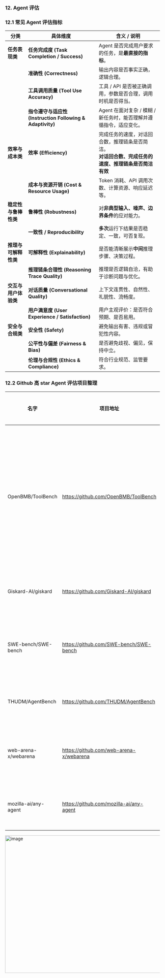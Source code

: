 ### 12. Agent 评估
### 12.1 常见 Agent 评估指标

| 分类           | 具体维度                                   | 含义 / 说明                                                                 |
|----------------|--------------------------------------------|----------------------------------------------------------------------------|
| **任务表现类** | **任务完成度 (Task Completion / Success)** | Agent 是否完成用户要求的任务，是**最直接的指标**。|
|                | **准确性 (Correctness)**                   | 输出内容是否事实正确，逻辑合理。|
|                | **工具调用质量 (Tool Use Accuracy)**       | 工具 / API 是否被正确调用，参数是否合理，调用时机是否得当。|
|                | **指令遵守与适应性 (Instruction Following & Adaptivity)** | Agent 在面对复杂 / 模糊 / 新任务时，能否理解并遵循指令，适应变化。|
| **效率与成本类** | **效率 (Efficiency)**                     | 完成任务的速度，对话回合数，推理链条是否简洁。<br>**对话回合数、完成任务的速度、推理链条是否简洁有效** |
|                | **成本与资源开销 (Cost & Resource Usage)** | Token 消耗、API 调用次数、计算资源、响应延迟等。|
| **稳定性与鲁棒性类** | **鲁棒性 (Robustness)**                 | 对**非典型输入、噪声、边界条件**的应对能力。|
|                | **一致性 / Reproducibility**              | **多次**运行下结果是否稳定、一致，可否复现。|
| **推理与可解释性类** | **可解释性 (Explainability)**           | 是否能清晰展示**中间**推理步骤、决策过程。|
|                | **推理链条合理性 (Reasoning Trace Quality)** | 推理是否逻辑自洽，有助于诊断问题与优化。|
| **交互与用户体验类** | **对话质量 (Conversational Quality)**   | 上下文连贯性、自然性、礼貌性、流畅度。|
|                | **用户满意度 (User Experience / Satisfaction)** | 用户主观评价：是否符合预期、是否易用。|
| **安全与合规类** | **安全性 (Safety)**                       | 避免输出有害、违规或冒犯性内容。|
|                | **公平性与偏差 (Fairness & Bias)**         | 是否避免歧视、偏见，保持中立。|
|                | **伦理与合规性 (Ethics & Compliance)**     | 符合行业规范、监管要求。|


### 12.2 Github 高 star Agent 评估项目整理

| 名字               | 项目地址                                  | ⭐ Stars；统计时间 | 核心功能                     | 特色亮点                                                                 |
|--------------------|-------------------------------------------|-------------------|------------------------------|--------------------------------------------------------------------------|
| OpenBMB/ToolBench  | https://github.com/OpenBMB/ToolBench      | 5.2K              | 工具学习大规模评估平台       | - 16,000+ 真实世界API评估<br>- 自动评估器ToolEval：基于ChatGPT的自动评估系统，包含**Pass Rate**和**Win Rate**两大指标<br>- 完整的训练和评估管道<br>- ICLR'24 论文 |
| Giskard-AI/giskard | https://github.com/Giskard-AI/giskard     | 4.8K              | 开源LLM Agent评估和测试库    | - 全生命周期Agent质量评估<br>- **偏见、毒性、幻觉检测**                     |
| SWE-bench/SWE-bench| https://github.com/SWE-bench/SWE-bench    | 2.6K              | 真实GitHub issue解决能力评估 | - **基于真实GitHub问题**<br>- 软件工程Agent专门评估<br>- ICLR 2024 Oral论文   |
| THUDM/AgentBench   | https://github.com/THUDM/AgentBench       | 2.1K              | 首个LLM-as-Agent综合评估基准 | - 8个不同环境评估<br>- 多轮交互任务                                       |
| web-arena-x/webarena | https://github.com/web-arena-x/webarena | 1.8K              | Web环境自主Agent评估         | - 真实Web应用环境<br>- 电商、论坛、代码平台<br>- 812个评估任务            |
| mozilla-ai/any-agent | https://github.com/mozilla-ai/any-agent | 0.9K              | 统一Agent框架接口和评估      | - 多Agent框架支持<br>- 统一评估接口<br>- 跨框架比较                       |

<img width="553" height="447" alt="image" src="https://github.com/user-attachments/assets/ec7f9715-2935-498c-9020-de73f6b0a6ce" />
